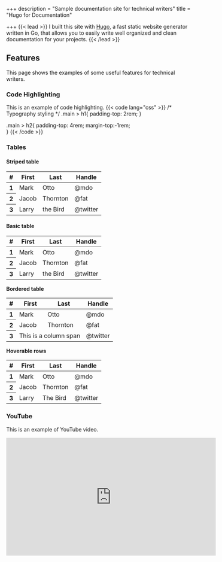 +++
description = "Sample documentation site for technical writers"
title = "Hugo for Documentation"

+++
{{< lead >}} I built this site with <a href="https://gohugo.io" target="_blank">Hugo</a>, a fast static website generator written in Go, that allows you to easily write well organized and clean documentation for your projects. {{< /lead >}}

## Features

This page shows the examples of some useful features for technical writers.

### Code Highlighting

This is an example of code highlighting.
{{< code lang="css" >}}
/* Typography styling */
.main > h1{
padding-top: 2rem;
}

.main > h2{
padding-top: 4rem;
margin-top:-1rem;  
}
{{< /code >}}

### Tables

#### Striped table

<table class="table table-striped">
<thead>
<tr>
<th scope="col">#</th>
<th scope="col">First</th>
<th scope="col">Last</th>
<th scope="col">Handle</th>
</tr>
</thead>
<tbody>
<tr>
<th scope="row">1</th>
<td>Mark</td>
<td>Otto</td>
<td>@mdo</td>
</tr>
<tr>
<th scope="row">2</th>
<td>Jacob</td>
<td>Thornton</td>
<td>@fat</td>
</tr>
<tr>
<th scope="row">3</th>
<td>Larry</td>
<td>the Bird</td>
<td>@twitter</td>
</tr>
</tbody>
</table>

#### Basic table

<table class="table">
<thead>
<tr>
<th scope="col">#</th>
<th scope="col">First</th>
<th scope="col">Last</th>
<th scope="col">Handle</th>
</tr>
</thead>
<tbody>
<tr>
<th scope="row">1</th>
<td>Mark</td>
<td>Otto</td>
<td>@mdo</td>
</tr>
<tr>
<th scope="row">2</th>
<td>Jacob</td>
<td>Thornton</td>
<td>@fat</td>
</tr>
<tr>
<th scope="row">3</th>
<td>Larry</td>
<td>the Bird</td>
<td>@twitter</td>
</tr>
</tbody>
</table>

**Bordered table**

<table class="table table-bordered">
<thead>
<tr>
<th scope="col">#</th>
<th scope="col">First</th>
<th scope="col">Last</th>
<th scope="col">Handle</th>
</tr>
</thead>
<tbody>
<tr>
<th scope="row">1</th>
<td>Mark</td>
<td>Otto</td>
<td>@mdo</td>
</tr>
<tr>
<th scope="row">2</th>
<td>Jacob</td>
<td>Thornton</td>
<td>@fat</td>
</tr>
<tr>
<th scope="row">3</th>
<td colspan="2">This is a column span</td>
<td>@twitter</td>
</tr>
</tbody>
</table>

**Hoverable rows**

<table class="table table-hover">
<thead>
<tr>
<th scope="col">#</th>
<th scope="col">First</th>
<th scope="col">Last</th>
<th scope="col">Handle</th>
</tr>
</thead>
<tbody>
<tr>
<th scope="row">1</th>
<td>Mark</td>
<td>Otto</td>
<td>@mdo</td>
</tr>
<tr>
<th scope="row">2</th>
<td>Jacob</td>
<td>Thornton</td>
<td>@fat</td>
</tr>
<tr>
<th scope="row">3</th>
<td> Larry</td>
<td> The Bird</td>
<td>@twitter</td>
</tr>
</tbody>
</table>

### YouTube

This is an example of YouTube video.

<iframe width="560" height="315" src="https://www.youtube.com/embed/lVXziMFEqX0" frameborder="0" allow="accelerometer; autoplay; encrypted-media; gyroscope; picture-in-picture" allowfullscreen></iframe>